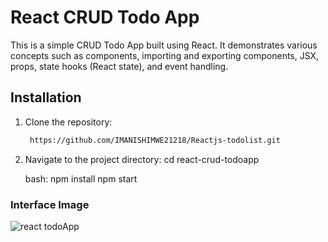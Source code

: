 # React CRUD Todo App

This is a simple CRUD Todo App built using React.
It demonstrates various concepts such as components, importing and exporting components, JSX, props, state hooks (React state), and event handling.

## Installation

1. Clone the repository:

   ```bash
    https://github.com/IMANISHIMWE21218/Reactjs-todolist.git
2. Navigate to the project directory:
   cd react-crud-todoapp
   
   bash:
       npm install
       npm start
### Interface Image
![react todoApp](https://github.com/IMANISHIMWE21218/React-js---todolist/assets/65288198/c4343302-ed81-4f93-8442-a0d37d4c0eff)


